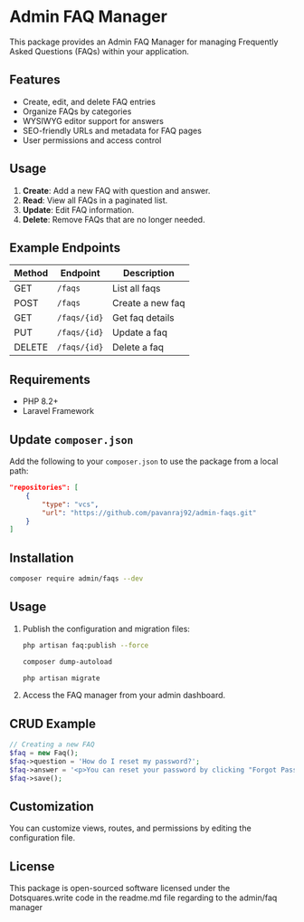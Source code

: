 # Admin FAQ Manager

This package provides an Admin FAQ Manager for managing Frequently Asked Questions (FAQs) within your application.

## Features

- Create, edit, and delete FAQ entries
- Organize FAQs by categories
- WYSIWYG editor support for answers
- SEO-friendly URLs and metadata for FAQ pages
- User permissions and access control

## Usage

1. **Create**: Add a new FAQ with question and answer.
2. **Read**: View all FAQs in a paginated list.
3. **Update**: Edit FAQ information.
4. **Delete**: Remove FAQs that are no longer needed.

## Example Endpoints

| Method | Endpoint      | Description        |
|--------|---------------|--------------------|
| GET    | `/faqs`       | List all faqs      |
| POST   | `/faqs`       | Create a new faq   |
| GET    | `/faqs/{id}`  | Get faq details    |
| PUT    | `/faqs/{id}`  | Update a faq       |
| DELETE | `/faqs/{id}`  | Delete a faq       |

## Requirements

- PHP 8.2+
- Laravel Framework

## Update `composer.json`

Add the following to your `composer.json` to use the package from a local path:

```json
"repositories": [
    {
        "type": "vcs",
        "url": "https://github.com/pavanraj92/admin-faqs.git"
    }
]
```

## Installation

```bash
composer require admin/faqs --dev
```

## Usage

1. Publish the configuration and migration files:
    ```bash
    php artisan faq:publish --force

    composer dump-autoload
    
    php artisan migrate
    ```
2. Access the FAQ manager from your admin dashboard.

## CRUD Example

```php
// Creating a new FAQ
$faq = new Faq();
$faq->question = 'How do I reset my password?';
$faq->answer = '<p>You can reset your password by clicking "Forgot Password" on the login page.</p>';
$faq->save();
```

## Customization

You can customize views, routes, and permissions by editing the configuration file.

## License

This package is open-sourced software licensed under the Dotsquares.write code in the readme.md file regarding to the admin/faq manager
